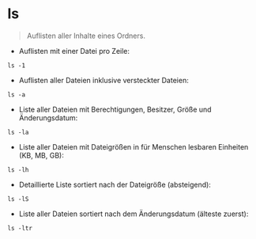 # ls

> Auflisten aller Inhalte eines Ordners.

- Auflisten mit einer Datei pro Zeile:

`ls -1`

- Auflisten aller Dateien inklusive versteckter Dateien:

`ls -a`

- Liste aller Dateien mit Berechtigungen, Besitzer, Größe und Änderungsdatum:

`ls -la`

- Liste aller Dateien mit Dateigrößen in für Menschen lesbaren Einheiten (KB, MB, GB):

`ls -lh`

- Detaillierte Liste sortiert nach der Dateigröße (absteigend):

`ls -lS`

- Liste aller Dateien sortiert nach dem Änderungsdatum (älteste zuerst):

`ls -ltr`
